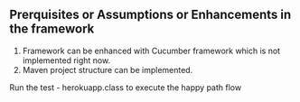 ## Prerquisites or Assumptions or Enhancements in the framework

1. Framework can be enhanced with Cucumber framework which is not implemented right now.
2. Maven project structure can be implemented.

Run the test - herokuapp.class to execute the happy path flow


